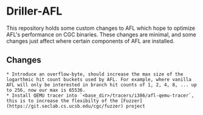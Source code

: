 # Driller-AFL

This repository holds some custom changes to AFL which hope to optimize AFL's performance on CGC binaries.
These changes are minimal, and some changes just affect where certain components of AFL are installed.

## Changes
    * Introduce an overflow-byte, should increase the max size of the logarthmic hit count buckets used by AFL. For example, where vanilla AFL will only be interested in branch hit counts of 1, 2, 4, 8, ... up to 256, now our max is 65536.
    * Install QEMU tracer into `<base_dir>/tracers/i386/afl-qemu-tracer`, this is to increase the flexibilty of the [Fuzzer](https://git.seclab.cs.ucsb.edu/cgc/fuzzer) project
